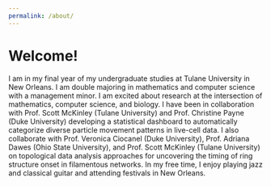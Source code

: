 ```yaml
---
permalink: /about/
---
```

# Welcome!

I am in my final year of my undergraduate studies at Tulane University in New Orleans. I am double majoring in mathematics and computer science with a management minor. I am excited about research at the intersection of mathematics, computer science, and biology. I have been in collaboration with Prof. Scott McKinley (Tulane University) and Prof. Christine Payne (Duke University) developing a statistical dashboard to automatically categorize diverse particle movement patterns in live-cell data. I also collaborate with Prof. Veronica Ciocanel (Duke University), Prof. Adriana Dawes (Ohio State University), and Prof. Scott McKinley (Tulane University) on topological data analysis approaches for uncovering the timing of ring structure onset in filamentous networks. In my free time, I enjoy playing jazz and classical guitar and attending festivals in New Orleans.
